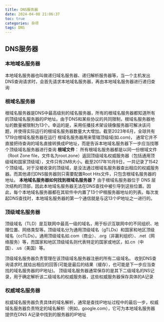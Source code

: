 ```yaml
---
title: DNS服务器
date: 2024-04-08 21:06:37
toc: true
categories: 杂项
tags: DNS
---
```


## DNS服务器

### 本地域名服务器

本地域名服务器也叫做递归域名服务器、递归解析服务器等，当一个主机发出DNS查询请求时，会首先请求本地域名服务器，再由本地域名服务器进行递归查询<!-- more -->

<!-- more -->

### 根域名服务器

根域名服务器是DNS中最高级别的域名服务器，所有的根域名服务器都知道所有的顶级域名服务器的IP地址。由于DNS和某些协议的共同限制，根域名服务器地址的数量被限制为13个。幸运的是，采用任播技术架设镜像服务器可解决该问题，并使得实际运行的根域名服务器数量大大增加。截至2023年6月，全球共有1719台根域名服务器在运行
根域名服务器用来管辖顶级域(如.com)， 通常它并不直接把待查询的域名直接转换成IP地址，而是告诉本地域名服务器下一步应当找哪个顶级域名服务器进行查询
**根域文件**：
所有根域名服务器都是以同一份根域文件（Root Zone file，文件名为root.zone）返回顶级域名权威服务器（包括通用顶级域和国家顶级域），文件只有2MB大小。截至2017年10月9日，一共记录了1542个顶级域。对于没被收录的顶级域，是没法通过根域名服务器查出相应的权威服务器。而其他递归DNS服务器则只需要配置Root Hits文件，只包含根域名服务器的地址。
**本地域名服务器如何找到根域名服务器？**
由于根域名服务器位于 DNS 层次结构的顶部，因此本地域名服务器无法在DNS查找中被引导到这些位置。因此，每个本地域名服务器都在其软件中内置了13个IP根服务器地址的列表。每次发起DNS查找时，本地域名服务器的第一个通信就是与这13个IP地址之一进行的。

### 顶级域名服务器

顶级域名（TLD）是互联网中最高一级的域名，用于标识互联网中的不同组织、地理位置、网络类型等。顶级域名分为通用顶级域名（gTLDs）和国家和地区顶级域名（ccTLDs）。通用顶级域名如.com（商业）、.org（非赢利组织）、.net（网络服务）等，而国家和地区顶级域名则代表特定的国家或地区，如.cn（中国）、.us（美国）等。

顶级域名服务器负责管理在该顶级域名服务器注册的所有二级域名。
收到DNS查询请求时,就给出相应的回答(可能是最后的结果（缓存），也可能是下一步应当查找的域名服务器的IP地址)。
顶级域名服务器通常保存的是其下二级域名的NS记录，用于确定解析该二级域名的权威服务器，这些权威服务器保存具体的A记录

### 权威域名服务器

权威域名服务器负责具体的域名解析，通常是查找IP地址过程中的最后一步，权威域名服务器负责特定的域名解析（例如，google.com），它可为本地域名服务器提供在DNS A记录中找到的服务器的IP地址
